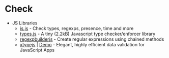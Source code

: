 # Check
* JS Libraries
    - [is.js](http://goo.gl/csv5Ww) - Check types, regexps, presence, time and more
    - [types.js](http://goo.gl/GxWvcK) - A tiny (2.2kB) Javascript type checker/enforcer library
    - [regexpbuilderjs](http://goo.gl/iYtdGM) - Create regular expressions using chained methods
    - [xtypejs](https://goo.gl/DNMFnr) | [Demo](http://goo.gl/mGTwrz) - Elegant, highly efficient data validation for JavaScript Apps
